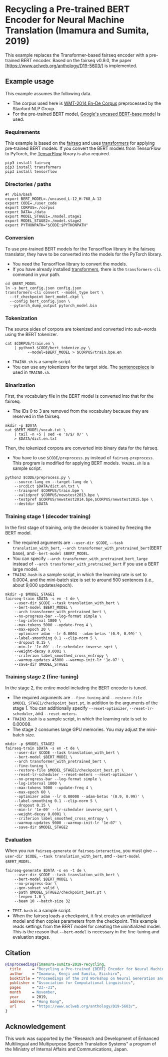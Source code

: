 # Recycling a Pre-trained BERT Encoder for Neural Machine Translation (Imamura and Sumita, 2019)

This example replaces the Transformer-based fairseq encoder with a
pre-trained BERT encoder.  Based on the fairseq v0.9.0, the paper
[https://www.aclweb.org/anthology/D19-5603/] is implemented.

## Example usage
This example assumes the following data.

- The corpus used here is 
[WMT-2014 En-De Corpus](https://nlp.stanford.edu/projects/nmt/data/wmt14.en-de/)
preprocessed by the Stanford NLP Group.
- For the pre-trained BERT model,
[Google's uncased BERT-base model](https://storage.googleapis.com/bert_models/2018_10_18/uncased_L-12_H-768_A-12.zip)
is used.

### Requirements
This example is based on the [fairseq](https://github.com/pytorch/fairseq)
and uses [transformers](https://github.com/huggingface/transformers)
for applying pre-trained BERT models.
If you convert the BERT models from TensorFlow to PyTorch, the [TensorFlow](https://www.tensorflow.org/) library is also required.
```
pip3 install fairseq
pip3 install transformers
pip3 install tensorflow
```

### Directories / paths
```
#! /bin/bash
export BERT_MODEL=./uncased_L-12_H-768_A-12
export CODE=./user_code
export CORPUS=./corpus
export DATA=./data
export MODEL_STAGE1=./model.stage1
export MODEL_STAGE2=./model.stage2
export PYTHONPATH="$CODE:$PYTHONPATH"
```

### Conversion
To use pre-trained BERT models for the TensorFlow library in the
fairseq translator, they have to be converted into the models for the
PyTorch library.

- You need the TensorFlow library to convert the models.
- If you have already installed
[transformers](https://github.com/huggingface/transformers), there is
the `transformers-cli` command in your path.
```
cd $BERT_MODEL
ln -s bert_config.json config.json
transformers-cli convert --model_type bert \
  --tf_checkpoint bert_model.ckpt \
  --config bert_config.json \
  --pytorch_dump_output pytorch_model.bin
```

### Tokenization
The source sides of corpora
are tokenized and converted into sub-words using the BERT tokenizer.
```
cat $CORPUS/train.en \
    | python3 $CODE/bert_tokenize.py \
          --model=$BERT_MODEL > $CORPUS/train.bpe.en
```

- `TRAIN0.sh` is a sample script.
- You can use any tokenizers for the target side.
The [sentencepiece](https://github.com/google/sentencepiece) is used
in `TRAIN0.sh`.

### Binarization
First, the vocabulary file in the BERT model is converted into that
for the fairseq.
- The IDs 0 to 3 are removed from the vocabulary
because they are reserved in the fairseq.
```
mkdir -p $DATA
cat $BERT_MODEL/vocab.txt \
    | tail -n +5 | sed -e 's/$/ 0/' \
    > $DATA/dict.en.txt
```

Then, the tokenized corpora are converted into binary data for the fairseq.
- You have to use `$CODE/preprocess.py` instead of
`fairseq-preprocess`.  This program is modified for applying BERT
models.  `TRAIN1.sh` is a sample script.
```
python3 $CODE/preprocess.py \
    --source-lang en --target-lang de \
    --srcdict $DATA/dict.en.txt \
    --trainpref $CORPUS/train.bpe \
    --validpref $CORPUS/newstest2013.bpe \
    --testpref $CORPUS/newstest2014.bpe,$CORPUS/newstest2015.bpe \
    --destdir $DATA
```

### Training stage 1 (decoder training)

In the first stage of training,
only the decoder is trained by freezing the BERT model.

- The required arguments are `--user-dir $CODE`,
`--task translation_with_bert`,
`--arch transformer_with_pretrained_bert`(BERT base),
and`--bert-model $BERT_MODEL`.
- You can specify
`--arch transformer_with_pretrained_bert_large`
instead of `--arch transformer_with_pretrained_bert`
if you use a BERT large model.
- `TRAIN2.bash` is a sample script, in which the learning rate is set
to 0.0004, and the mini-batch size is set to around 500 sentences
(i.e., about 9,000 updates/epoch).

```
mkdir -p $MODEL_STAGE1
fairseq-train $DATA -s en -t de \
    --user-dir $CODE --task translation_with_bert \
    --bert-model $BERT_MODEL \
    --arch transformer_with_pretrained_bert \
    --no-progress-bar --log-format simple \
    --log-interval 1800 \
    --max-tokens 5000 --update-freq 4 \
    --max-epoch 20 \
    --optimizer adam --lr 0.0004 --adam-betas '(0.9, 0.99)' \
    --label-smoothing 0.1 --clip-norm 5 \
    --dropout 0.15 \
    --min-lr '1e-09' --lr-scheduler inverse_sqrt \
    --weight-decay 0.0001 \
    --criterion label_smoothed_cross_entropy \
    --warmup-updates 45000 --warmup-init-lr '1e-07' \
    --save-dir $MODEL_STAGE1
```

### Training stage 2 (fine-tuning)
In the stage 2,
the entire model including the BERT encoder is tuned.

- The required arguments are 
`--fine-tuning` and
`--restore-file $MODEL_STAGE1/checkpoint_best.pt`,
in addition to the arguments of the stage 1.
You can additionally specify 
`--reset-optimizer`, `--reset-lr-scheduler`, and `--reset-meters`.
- `TRAIN3.bash` is a sample script, in which the learning rate is set
to 0.00008.
- The stage 2 consumes large GPU memories.
You may adjust the mini-batch size.

```
mkdir -p $MODEL_STAGE2
fairseq-train $DATA -s en -t de \
    --user-dir $CODE --task translation_with_bert \
    --bert-model $BERT_MODEL \
    --arch transformer_with_pretrained_bert \
    --fine-tuning \
    --restore-file $MODEL_STAGE1/checkpoint_best.pt \
    --reset-lr-scheduler --reset-meters --reset-optimizer \
    --no-progress-bar --log-format simple \
    --log-interval 1800 \
    --max-tokens 5000 --update-freq 4 \
    --max-epoch 60 \
    --optimizer adam --lr 0.00008 --adam-betas '(0.9, 0.99)' \
    --label-smoothing 0.1 --clip-norm 5 \
    --dropout 0.15 \
    --min-lr '1e-09' --lr-scheduler inverse_sqrt \
    --weight-decay 0.0001 \
    --criterion label_smoothed_cross_entropy \
    --warmup-updates 9000 --warmup-init-lr '1e-07' \
    --save-dir $MODEL_STAGE2
```

### Evaluation
When you run `fairseq-generate` or `fairseq-interactive`,
you must give `--user-dir $CODE`, `--task translation_with_bert`, and
`--bert-model $BERT_MODEL`.

```
fairseq-generate $DATA -s en -t de \
    --user-dir $CODE --task translation_with_bert \
    --bert-model $BERT_MODEL \
    --no-progress-bar \
    --gen-subset valid \
    --path $MODEL_STAGE2/checkpoint_best.pt \
    --lenpen 1.0 \
    --beam 10 --batch-size 32
```

- `TEST.bash` is a sample script.
- When the fairseq loads a checkpoint, it first creates an
uninitialized model and then copies parameters from the checkpoint.
This example reads settings from the BERT model for creating the
uninitialized model.  This is the reason that `--bert-model` is
necessary in the fine-tuning and evaluation stages.

## Citation
```bibtex
@inproceedings{imamura-sumita-2019-recycling,
  title     = "Recycling a Pre-trained {BERT} Encoder for Neural Machine Translation",
  author    = "Imamura, Kenji and Sumita, Eiichiro",
  booktitle = "Proceedings of the 3rd Workshop on Neural Generation and Translation",
  publisher = "Association for Computational Linguistics",
  pages     = "23--31",
  month     = November,
  year      = 2019,
  address   = "Hong Kong",
  url       = "https://www.aclweb.org/anthology/D19-5603/",
}
```

## Acknowledgement

This work was supported by the "Research and Development of Enhanced
Multilingual and Multipurpose Speech Translation Systems" a program of
the Ministry of Internal Affairs and Communications, Japan.
